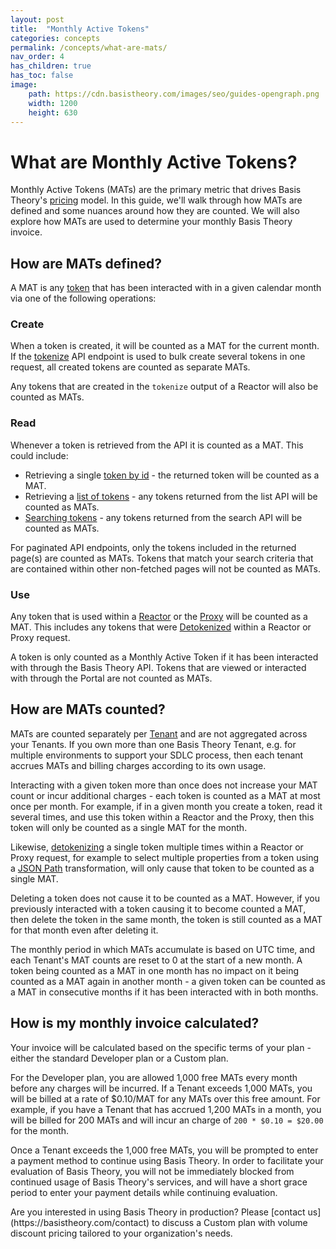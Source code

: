 ```yaml
---
layout: post
title:  "Monthly Active Tokens"
categories: concepts
permalink: /concepts/what-are-mats/
nav_order: 4
has_children: true
has_toc: false
image:
    path: https://cdn.basistheory.com/images/seo/guides-opengraph.png
    width: 1200
    height: 630
---
```


# What are Monthly Active Tokens?

Monthly Active Tokens (MATs) are the primary metric that drives Basis Theory's [pricing](https://basistheory.com/pricing) model.
In this guide, we'll walk through how MATs are defined and some nuances around how they are counted. 
We will also explore how MATs are used to determine your monthly Basis Theory invoice. 


## How are MATs defined?

A MAT is any [token](/concepts/tokens) that has been interacted with in a given calendar month via one of the following operations:

### Create

When a token is created, it will be counted as a MAT for the current month. If the [tokenize](https://docs.basistheory.com/#tokenize)
API endpoint is used to bulk create several tokens in one request, all created tokens are counted as separate MATs.

Any tokens that are created in the `tokenize` output of a Reactor will also be counted as MATs.

### Read

Whenever a token is retrieved from the API it is counted as a MAT. This could include:
- Retrieving a single [token by id](https://docs.basistheory.com/#tokens-get-a-token) - the returned token will be counted as a MAT.
- Retrieving a [list of tokens](https://docs.basistheory.com/#tokens-list-tokens) - any tokens returned from the list API will be counted as MATs.
- [Searching tokens](https://docs.basistheory.com/#tokens-search-tokens) - any tokens returned from the search API will be counted as MATs.

For paginated API endpoints, only the tokens included in the returned page(s) are counted as MATs. 
Tokens that match your search criteria that are contained within other non-fetched pages will not be counted as MATs.

### Use

Any token that is used within a [Reactor](/concepts/what-are-reactors) or the [Proxy](/concepts/what-is-the-proxy) will be counted as a MAT.
This includes any tokens that were [Detokenized](https://docs.basistheory.com/detokenization/#introduction) within a Reactor or Proxy request.

<span class="base-alert info">
    <span>
    A token is only counted as a Monthly Active Token if it has been interacted with through the Basis Theory API. 
    Tokens that are viewed or interacted with through the Portal are not counted as MATs.
    </span>
</span>


## How are MATs counted?

MATs are counted separately per [Tenant](/concepts/what-are-tenants) and are not aggregated across your Tenants. 
If you own more than one Basis Theory Tenant, e.g. for multiple environments to support your SDLC process, 
then each tenant accrues MATs and billing charges according to its own usage.

Interacting with a given token more than once does not increase your MAT count or incur additional charges - 
each token is counted as a MAT at most once per month. 
For example, if in a given month you create a token, read it several times, and use this token within a Reactor and the Proxy, 
then this token will only be counted as a single MAT for the month.

Likewise, [detokenizing](https://docs.basistheory.com/detokenization/#introduction) a single token multiple times within a Reactor or Proxy request,
for example to select multiple properties from a token using a [JSON Path](https://docs.basistheory.com/detokenization/#transformations-json-path) transformation,
will only cause that token to be counted as a single MAT.

Deleting a token does not cause it to be counted as a MAT. 
However, if you previously interacted with a token causing it to become counted a MAT, then delete the token in the same month, 
the token is still counted as a MAT for that month even after deleting it.

The monthly period in which MATs accumulate is based on UTC time, and each Tenant's MAT counts are reset to 0 at the start of a new month. 
A token being counted as a MAT in one month has no impact on it being counted as a MAT again in another month - 
a given token can be counted as a MAT in consecutive months if it has been interacted with in both months.


## How is my monthly invoice calculated?

Your invoice will be calculated based on the specific terms of your plan - either the standard Developer plan or a Custom plan.

For the Developer plan, you are allowed 1,000 free MATs every month before any charges will be incurred.
If a Tenant exceeds 1,000 MATs, you will be billed at a rate of $0.10/MAT for any MATs over this free amount. 
For example, if you have a Tenant that has accrued 1,200 MATs in a month, you will be billed for 200 MATs and will incur an charge of `200 * $0.10 = $20.00` for the month. 

Once a Tenant exceeds the 1,000 free MATs, you will be prompted to enter a payment method to continue using Basis Theory.
In order to facilitate your evaluation of Basis Theory, you will not be immediately blocked from continued usage of Basis Theory's services,
and will have a short grace period to enter your payment details while continuing evaluation.

<span class="base-alert info">
  <span>
    Are you interested in using Basis Theory in production?
    Please [contact us](https://basistheory.com/contact) to discuss a Custom plan with volume discount pricing tailored to your organization's needs.
  </span>
</span>
